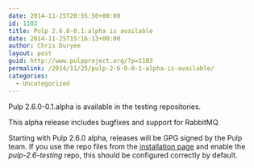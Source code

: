 ```yaml
---
date: 2014-11-25T20:55:50+00:00
id: 1103
title: Pulp 2.6.0-0.1.alpha is available
date: 2014-11-25T15:16:13+00:00
author: Chris Duryee
layout: post
guid: http://www.pulpproject.org/?p=1103
permalink: /2014/11/25/pulp-2-6-0-0-1-alpha-is-available/
categories:
  - Uncategorized
---
```

<!-- more -->
Pulp 2.6.0-0.1.alpha is available in the testing repositories.

This alpha release includes bugfixes and support for RabbitMQ.

Starting with Pulp 2.6.0 alpha, releases will be GPG signed by the Pulp team. If you use the repo files from the <a href="http://pulp.readthedocs.org/en/latest/user-guide/installation.html" target="_blank">installation page</a> and enable the _pulp-2.6-testing_ repo, this should be configured correctly by default.